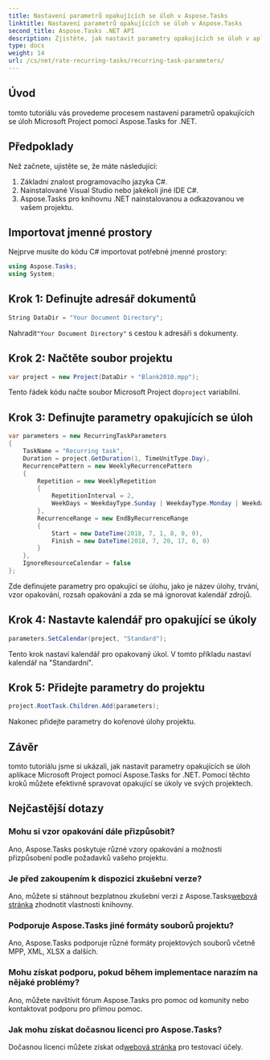 ```yaml
---
title: Nastavení parametrů opakujících se úloh v Aspose.Tasks
linktitle: Nastavení parametrů opakujících se úloh v Aspose.Tasks
second_title: Aspose.Tasks .NET API
description: Zjistěte, jak nastavit parametry opakujících se úloh v aplikaci Microsoft Project pomocí Aspose.Tasks for .NET. Komplexní tutoriál s průvodcem krok za krokem.
type: docs
weight: 14
url: /cs/net/rate-recurring-tasks/recurring-task-parameters/
---
```

## Úvod
tomto tutoriálu vás provedeme procesem nastavení parametrů opakujících se úloh Microsoft Project pomocí Aspose.Tasks for .NET.
## Předpoklady
Než začnete, ujistěte se, že máte následující:
1. Základní znalost programovacího jazyka C#.
2. Nainstalované Visual Studio nebo jakékoli jiné IDE C#.
3. Aspose.Tasks pro knihovnu .NET nainstalovanou a odkazovanou ve vašem projektu.

## Importovat jmenné prostory
Nejprve musíte do kódu C# importovat potřebné jmenné prostory:
```csharp
using Aspose.Tasks;
using System;

```
## Krok 1: Definujte adresář dokumentů
```csharp
String DataDir = "Your Document Directory";
```
 Nahradit`"Your Document Directory"` s cestou k adresáři s dokumenty.
## Krok 2: Načtěte soubor projektu
```csharp
var project = new Project(DataDir + "Blank2010.mpp");
```
 Tento řádek kódu načte soubor Microsoft Project do`project` variabilní.
## Krok 3: Definujte parametry opakujících se úloh
```csharp
var parameters = new RecurringTaskParameters
{
    TaskName = "Recurring task",
    Duration = project.GetDuration(1, TimeUnitType.Day),
    RecurrencePattern = new WeeklyRecurrencePattern
    {
        Repetition = new WeeklyRepetition
        {
            RepetitionInterval = 2,
            WeekDays = WeekdayType.Sunday | WeekdayType.Monday | WeekdayType.Friday
        },
        RecurrenceRange = new EndByRecurrenceRange
        {
            Start = new DateTime(2018, 7, 1, 8, 0, 0),
            Finish = new DateTime(2018, 7, 20, 17, 0, 0)
        }
    },
    IgnoreResourceCalendar = false
};
```
Zde definujete parametry pro opakující se úlohu, jako je název úlohy, trvání, vzor opakování, rozsah opakování a zda se má ignorovat kalendář zdrojů.
## Krok 4: Nastavte kalendář pro opakující se úkoly
```csharp
parameters.SetCalendar(project, "Standard");
```
Tento krok nastaví kalendář pro opakovaný úkol. V tomto příkladu nastaví kalendář na "Standardní".
## Krok 5: Přidejte parametry do projektu
```csharp
project.RootTask.Children.Add(parameters);
```
Nakonec přidejte parametry do kořenové úlohy projektu.

## Závěr
tomto tutoriálu jsme si ukázali, jak nastavit parametry opakujících se úloh aplikace Microsoft Project pomocí Aspose.Tasks for .NET. Pomocí těchto kroků můžete efektivně spravovat opakující se úkoly ve svých projektech.
## Nejčastější dotazy
### Mohu si vzor opakování dále přizpůsobit?
Ano, Aspose.Tasks poskytuje různé vzory opakování a možnosti přizpůsobení podle požadavků vašeho projektu.
### Je před zakoupením k dispozici zkušební verze?
 Ano, můžete si stáhnout bezplatnou zkušební verzi z Aspose.Tasks[webová stránka](https://purchase.aspose.com/buy) zhodnotit vlastnosti knihovny.
### Podporuje Aspose.Tasks jiné formáty souborů projektu?
Ano, Aspose.Tasks podporuje různé formáty projektových souborů včetně MPP, XML, XLSX a dalších.
### Mohu získat podporu, pokud během implementace narazím na nějaké problémy?
Ano, můžete navštívit fórum Aspose.Tasks pro pomoc od komunity nebo kontaktovat podporu pro přímou pomoc.
### Jak mohu získat dočasnou licenci pro Aspose.Tasks?
 Dočasnou licenci můžete získat od[webová stránka](https://purchase.aspose.com/temporary-license/) pro testovací účely.
